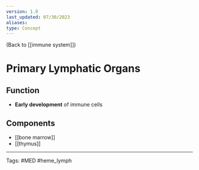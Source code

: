 ```yaml
---
version: 1.0
last_updated: 07/30/2023
aliases: 
type: Concept
---
```


(Back to [[immune system]])

# Primary Lymphatic Organs

## Function
- **Early development** of immune cells

## Components
- [[bone marrow]]
- [[thymus]]

---
Tags: #MED #heme_lymph 